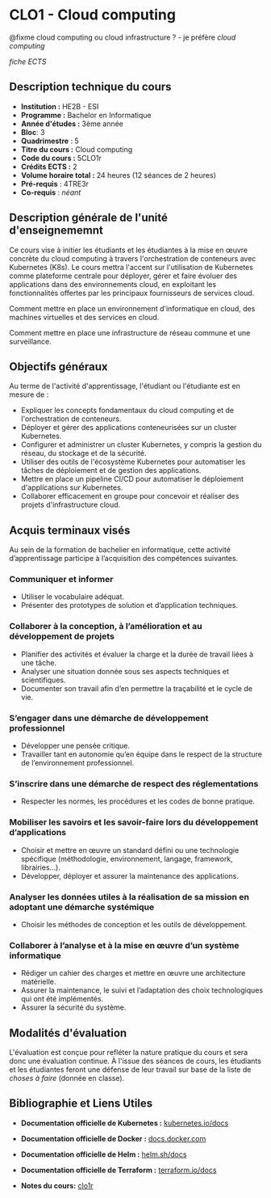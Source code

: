 # CLO1 - Cloud computing 

@fixme cloud computing ou cloud infrastructure ? 
    - je préfère _cloud computing_

_fiche ECTS_

## Description technique du cours

- **Institution :** HE2B - ESI
- **Programme :** Bachelor en Informatique
- **Année d'études :** 3ème année
- **Bloc**: 3
- **Quadrimestre** : 5
- **Titre du cours :** Cloud computing
- **Code du cours :** 5CLO1r
- **Crédits ECTS :** 2
- **Volume horaire total :** 24 heures (12 séances de 2 heures)
- **Pré-requis** : 4TRE3r
- **Co-requis** : _néant_


## Description générale de l'unité d'enseignememnt

Ce cours vise à initier les étudiants et les étudiantes à la mise en œuvre concrète du cloud computing à travers l'orchestration de conteneurs avec Kubernetes (K8s). Le cours mettra l'accent sur l'utilisation de Kubernetes comme plateforme centrale pour déployer, gérer et faire évoluer des applications dans des environnements cloud, en exploitant les fonctionnalités offertes par les principaux fournisseurs de services cloud.

Comment mettre en place un environnement d'informatique en cloud, des machines virtuelles et des services en cloud.

Comment mettre en place une infrastructure de réseau commune et une surveillance.

## Objectifs généraux 

Au terme de l'activité d'apprentissage, l'étudiant ou l'étudiante est en mesure de :

- Expliquer les concepts fondamentaux du cloud computing et de l'orchestration de conteneurs.
- Déployer et gérer des applications conteneurisées sur un cluster Kubernetes.
- Configurer et administrer un cluster Kubernetes, y compris la gestion du réseau, du stockage et de la sécurité.
- Utiliser des outils de l'écosystème Kubernetes pour automatiser les tâches de déploiement et de gestion des applications.
- Mettre en place un pipeline CI/CD pour automatiser le déploiement d'applications sur Kubernetes.
- Collaborer efficacement en groupe pour concevoir et réaliser des projets d'infrastructure cloud.


## Acquis terminaux visés

Au sein de la formation de bachelier en informatique, cette activité d’apprentissage participe à l’acquisition des compétences suivantes.

### Communiquer et informer

- Utiliser le vocabulaire adéquat.
- Présenter des prototypes de solution et d’application techniques.

### Collaborer à la conception, à l’amélioration et au développement de projets

- Planifier des activités et évaluer la charge et la durée de travail liées à une tâche.
- Analyser une situation donnée sous ses aspects techniques et scientifiques.
- Documenter son travail afin d’en permettre la traçabilité et le cycle de vie.

### S’engager dans une démarche de développement professionnel

- Développer une pensée critique.
- Travailler tant en autonomie qu’en équipe dans le respect de la structure de l’environnement professionnel.

### S’inscrire dans une démarche de respect des réglementations

- Respecter les normes, les procédures et les codes de bonne pratique.

### Mobiliser les savoirs et les savoir-faire lors du développement d’applications

- Choisir et mettre en œuvre un standard défini ou une technologie spécifique (méthodologie, environnement, langage, framework, librairies…).
- Développer, déployer et assurer la maintenance des applications.

### Analyser les données utiles à la réalisation de sa mission en adoptant une démarche systémique

- Choisir les méthodes de conception et les outils de développement.

### Collaborer à l’analyse et à la mise en œuvre d’un système informatique

- Rédiger un cahier des charges et mettre en œuvre une architecture matérielle.
- Assurer la maintenance, le suivi et l’adaptation des choix technologiques qui ont été implémentés.
- Assurer la sécurité du système.


## Modalités d'évaluation

L'évaluation est conçue pour refléter la nature pratique du cours et sera donc une évaluation continue. À l'issue des séances de cours, les étudiants et les étudiantes feront une défense de leur travail sur base de la liste de _choses à faire_ (donnée en classe).


## Bibliographie et Liens Utiles

- **Documentation officielle de Kubernetes :** [kubernetes.io/docs](https://kubernetes.io/docs)
- **Documentation officielle de Docker :** [docs.docker.com](https://docs.docker.com)
- **Documentation officielle de Helm :** [helm.sh/docs](https://helm.sh/docs)
- **Documentation officielle de Terraform :** [terraform.io/docs](https://www.terraform.io/docs)

- **Notes du cours:** [clo1r](https://esibru.github.io/5clo1r)

